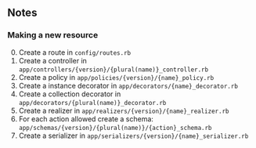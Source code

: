 ## Notes

### Making a new resource

  0. Create a route in `config/routes.rb`
  0. Create a controller in `app/controllers/{version}/{plural(name)}_controller.rb`
  0. Create a policy in `app/policies/{version}/{name}_policy.rb`
  0. Create a instance decorator in `app/decorators/{name}_decorator.rb`
  0. Create a collection decorator in `app/decorators/{plural(name)}_decorator.rb`
  0. Create a realizer in `app/realizers/{version}/{name}_realizer.rb`
  0. For each action allowed create a schema: `app/schemas/{version}/{plural(name)}/{action}_schema.rb`
  0. Create a serializer in `app/serializers/{version}/{name}_serializer.rb`
